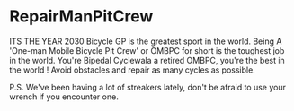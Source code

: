 # RepairManPitCrew

ITS THE YEAR 2030 Bicycle GP is the greatest sport in the world.
Being A 'One-man Mobile Bicycle Pit Crew' or OMBPC for short is the toughest job in the world.
You're Bipedal Cyclewala a retired OMBPC, you're the best in the world ! Avoid obstacles and repair as many cycles as possible. 

P.S. We've been having a lot of streakers lately, don't be afraid to use your wrench if you encounter one.
